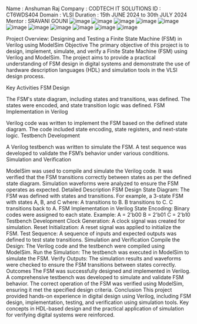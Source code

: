Name : Anshuman Raj
Company : CODTECH IT SOLUTIONS
ID : CT6WDS404
Domain : VLSI
Duration : 15th JUNE 2024 to 30th JULY 2024 Mentor : SRAVANI GOUNI
![image](https://github.com/Anshuman-Raj-07/codtech-task1/assets/163716110/6b27edb6-1a52-4890-97b5-9a22335f523d)
![image](https://github.com/Anshuman-Raj-07/codtech-task1/assets/163716110/0f2d7c7a-3986-4e1c-8faa-687a0a0e1060)
![image](https://github.com/Anshuman-Raj-07/codtech-task1/assets/163716110/72085cd5-1153-4849-9533-f80818aea39c)
![image](https://github.com/Anshuman-Raj-07/codtech-task1/assets/163716110/ad3805a7-a3f2-426f-88df-8f412f3d523f)
![image](https://github.com/Anshuman-Raj-07/codtech-task1/assets/163716110/79a9336b-be27-4c5b-9a1d-c4cf9444c2df)
![image](https://github.com/Anshuman-Raj-07/codtech-task1/assets/163716110/da4b70f2-ae68-40ff-af42-a58c1efdc497)
![image](https://github.com/Anshuman-Raj-07/codtech-task1/assets/163716110/5a752dfa-bcdc-4048-972a-8aba89870b3a)
![image](https://github.com/Anshuman-Raj-07/codtech-task1/assets/163716110/1da045c0-f259-403d-83e8-d7f75ae799e7)
![image](https://github.com/Anshuman-Raj-07/codtech-task1/assets/163716110/5172b84c-57cb-4622-83db-f1e44f33cf0f)
![image](https://github.com/Anshuman-Raj-07/codtech-task1/assets/163716110/70ea8318-4787-4ba1-936c-ba01bfaf9922)
![image](https://github.com/Anshuman-Raj-07/codtech-task1/assets/163716110/9da0fb41-7014-45ef-85f9-8e541bca86fb)

Project Overview: Designing and Testing a Finite State Machine (FSM) in Verilog using ModelSim Objective The primary objective of this project is to design, implement, simulate, and verify a Finite State Machine (FSM) using Verilog and ModelSim. The project aims to provide a practical understanding of FSM design in digital systems and demonstrate the use of hardware description languages (HDL) and simulation tools in the VLSI design process.

Key Activities FSM Design

The FSM's state diagram, including states and transitions, was defined. The states were encoded, and state transition logic was defined. FSM Implementation in Verilog

Verilog code was written to implement the FSM based on the defined state diagram. The code included state encoding, state registers, and next-state logic. Testbench Development

A Verilog testbench was written to simulate the FSM. A test sequence was developed to validate the FSM’s behavior under various conditions. Simulation and Verification

ModelSim was used to compile and simulate the Verilog code. It was verified that the FSM transitions correctly between states as per the defined state diagram. Simulation waveforms were analyzed to ensure the FSM operates as expected. Detailed Description FSM Design State Diagram: The FSM was defined with states and transitions. For example, a 3-state FSM with states A, B, and C where: A transitions to B. B transitions to C. C transitions back to A. FSM Implementation in Verilog State Encoding: Binary codes were assigned to each state. Example: A = 2'b00 B = 2'b01 C = 2'b10 Testbench Development Clock Generation: A clock signal was created for simulation. Reset Initialization: A reset signal was applied to initialize the FSM. Test Sequence: A sequence of inputs and expected outputs was defined to test state transitions. Simulation and Verification Compile the Design: The Verilog code and the testbench were compiled using ModelSim. Run the Simulation: The testbench was executed in ModelSim to simulate the FSM. Verify Outputs: The simulation results and waveforms were checked to ensure the FSM transitions between states correctly. Outcomes The FSM was successfully designed and implemented in Verilog. A comprehensive testbench was developed to simulate and validate FSM behavior. The correct operation of the FSM was verified using ModelSim, ensuring it met the specified design criteria. Conclusion This project provided hands-on experience in digital design using Verilog, including FSM design, implementation, testing, and verification using simulation tools. Key concepts in HDL-based design and the practical application of simulation for verifying digital systems were reinforced.
